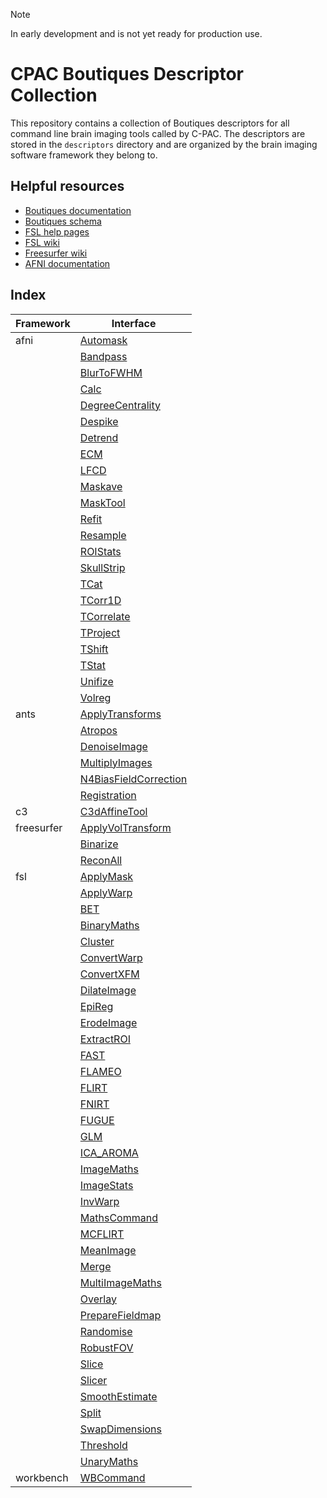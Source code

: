 > [!NOTE]  
> In early development and is not yet ready for production use.

# CPAC Boutiques Descriptor Collection

This repository contains a collection of Boutiques descriptors for all command line brain imaging tools called by C-PAC. The descriptors are stored in the `descriptors` directory and are organized by the brain imaging software framework they belong to.

## Helpful resources

- [Boutiques documentation](https://boutiques.github.io/)
- [Boutiques schema](https://github.com/boutiques/boutiques/blob/master/boutiques/schema/descriptor.schema.json)
- [FSL help pages](https://childmindresearch.github.io/help-pages-fsl/)
- [FSL wiki](https://fsl.fmrib.ox.ac.uk/fsl/fslwiki)
- [Freesurfer wiki](https://surfer.nmr.mgh.harvard.edu/fswiki)
- [AFNI documentation](https://afni.nimh.nih.gov/pub/dist/doc/htmldoc/index.html)

## Index

| Framework | Interface |
| --- | --- |
| afni | [Automask](descriptors/afni/automask.json) |
|  | [Bandpass](descriptors/afni/bandpass.json) |
|  | [BlurToFWHM](descriptors/afni/blur_to_fwhm.json) |
|  | [Calc](descriptors/afni/calc.json) |
|  | [DegreeCentrality](descriptors/afni/degree_centrality.json) |
|  | [Despike](descriptors/afni/despike.json) |
|  | [Detrend](descriptors/afni/detrend.json) |
|  | [ECM](descriptors/afni/ecm.json) |
|  | [LFCD](descriptors/afni/lfcd.json) |
|  | [Maskave](descriptors/afni/maskave.json) |
|  | [MaskTool](descriptors/afni/mask_tool.json) |
|  | [Refit](descriptors/afni/refit.json) |
|  | [Resample](descriptors/afni/resample.json) |
|  | [ROIStats](descriptors/afni/roistats.json) |
|  | [SkullStrip](descriptors/afni/skull_strip.json) |
|  | [TCat](descriptors/afni/tcat.json) |
|  | [TCorr1D](descriptors/afni/tcorr1_d.json) |
|  | [TCorrelate](descriptors/afni/tcorrelate.json) |
|  | [TProject](descriptors/afni/tproject.json) |
|  | [TShift](descriptors/afni/tshift.json) |
|  | [TStat](descriptors/afni/tstat.json) |
|  | [Unifize](descriptors/afni/unifize.json) |
|  | [Volreg](descriptors/afni/volreg.json) |
| ants | [ApplyTransforms](descriptors/ants/apply_transforms.json) |
|  | [Atropos](descriptors/ants/atropos.json) |
|  | [DenoiseImage](descriptors/ants/denoise_image.json) |
|  | [MultiplyImages](descriptors/ants/multiply_images.json) |
|  | [N4BiasFieldCorrection](descriptors/ants/n4_bias_field_correction.json) |
|  | [Registration](descriptors/ants/registration.json) |
| c3 | [C3dAffineTool](descriptors/c3/c3d_affine_tool.json) |
| freesurfer | [ApplyVolTransform](descriptors/freesurfer/apply_vol_transform.json) |
|  | [Binarize](descriptors/freesurfer/binarize.json) |
|  | [ReconAll](descriptors/freesurfer/recon_all.json) |
| fsl | [ApplyMask](descriptors/fsl/apply_mask.json) |
|  | [ApplyWarp](descriptors/fsl/apply_warp.json) |
|  | [BET](descriptors/fsl/bet.json) |
|  | [BinaryMaths](descriptors/fsl/binary_maths.json) |
|  | [Cluster](descriptors/fsl/cluster.json) |
|  | [ConvertWarp](descriptors/fsl/convert_warp.json) |
|  | [ConvertXFM](descriptors/fsl/convert_xfm.json) |
|  | [DilateImage](descriptors/fsl/dilate_image.json) |
|  | [EpiReg](descriptors/fsl/epi_reg.json) |
|  | [ErodeImage](descriptors/fsl/erode_image.json) |
|  | [ExtractROI](descriptors/fsl/extract_roi.json) |
|  | [FAST](descriptors/fsl/fast.json) |
|  | [FLAMEO](descriptors/fsl/flameo.json) |
|  | [FLIRT](descriptors/fsl/flirt.json) |
|  | [FNIRT](descriptors/fsl/fnirt.json) |
|  | [FUGUE](descriptors/fsl/fugue.json) |
|  | [GLM](descriptors/fsl/glm.json) |
|  | [ICA_AROMA](descriptors/fsl/ica_aroma.json) |
|  | [ImageMaths](descriptors/fsl/image_maths.json) |
|  | [ImageStats](descriptors/fsl/image_stats.json) |
|  | [InvWarp](descriptors/fsl/inv_warp.json) |
|  | [MathsCommand](descriptors/fsl/maths_command.json) |
|  | [MCFLIRT](descriptors/fsl/mcflirt.json) |
|  | [MeanImage](descriptors/fsl/mean_image.json) |
|  | [Merge](descriptors/fsl/merge.json) |
|  | [MultiImageMaths](descriptors/fsl/multi_image_maths.json) |
|  | [Overlay](descriptors/fsl/overlay.json) |
|  | [PrepareFieldmap](descriptors/fsl/prepare_fieldmap.json) |
|  | [Randomise](descriptors/fsl/randomise.json) |
|  | [RobustFOV](descriptors/fsl/robust_fov.json) |
|  | [Slice](descriptors/fsl/slice.json) |
|  | [Slicer](descriptors/fsl/slicer.json) |
|  | [SmoothEstimate](descriptors/fsl/smooth_estimate.json) |
|  | [Split](descriptors/fsl/split.json) |
|  | [SwapDimensions](descriptors/fsl/swap_dimensions.json) |
|  | [Threshold](descriptors/fsl/threshold.json) |
|  | [UnaryMaths](descriptors/fsl/unary_maths.json) |
| workbench | [WBCommand](descriptors/workbench/wbcommand.json) |
